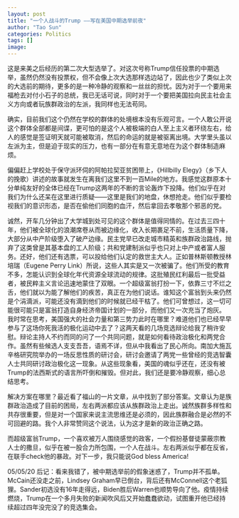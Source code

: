 ```yaml
---
layout: post
title: "一个人战斗的Trump ——写在美国中期选举前夜"
author: "Tao Sun"
categories: Politics
tags: []
image:
---
```


这是来美之后经历的第二次大型选举了。对这次号称Trump信任投票的中期选举，虽然仍然没有投票权，但不会像上次大选那样选边站了，因此也少了类似上次的大选前的期待，更多的是一种冷静的观察和一丝丝的担忧。因为对于一个要用来福枪去对付小石子的总统，我已无话可说，同时对于一个要把美国拉向民主社会主义方向或者玩族群政治的左派，我同样也无法苟同。

确实，目前我们这个仍然在学校的群体的处境根本没有乐观可言。一个人敢公开说这个群体全部都是间谍，更可怕的是这个人被极端的白人至上主义者环绕左右，给人的感觉是签证明天就可能被取消，然后的命运的就是被驱离出境。大学里头虽以左派为主，但是迫于现实的压力，也有一部分在有意无意地在为这个群体制造麻烦。

偏偏赶上学校处于保守派环伺的阿帕拉契亚贫困带上，《Hillbilly Elegy》（乡下人的挽歌）讲述的故事就发生在离我们这里不到一百Mile的地方。我感觉这群原本十分单纯友好的全体已经在Trump这两年的不断的言论轰炸下投降。他们似乎在对我们为什么还呆在这里进行质疑——这里是我们的地盘，休想抢走。他们似乎要检视我们的意识形态，是否在偷他们同胞的血汗，然后拿回去孝敬那个邪恶的党。

 诚然，开车几分钟出了大学城到处可见的这个群体是值得同情的。在过去三四十年，他们被全球化的浪潮席卷从而被边缘化，收入长期裹足不前，生活质量下降，大部分从中产阶级堕入了破产边缘。民主党早已改走城市精英和族群政治路线，抛弃了这类曾是其基本盘的工人阶级；共和党建制派似乎也只对上中产或者富人服务。还好，他们还有选票，可以投给他们认定的救世主大人。正如普林斯顿教授林培瑞（Eugene Perry Link）所说，这些人其实是又一次被骗了。他们所受的教育不多，怎能认识到全球化年代资源全球流动的规律。这批殖民红利最后一批受益者，被民粹主义言论迅速地蒙住了双眼。一个超级富翁打扮一下，依靠三寸不烂之舌，他们就以为能了解他们的疾苦，真正在为他们说话。谁知这个富翁到头来仍然是个涓滴派，可能还没有滴到他们的时候就已经干枯了。他们可曾想过，这一切可能很可能只是富翁打造自身经济帝国计划的一部分，而他们又一次充当了炮灰。
我时常在思考，美国强大的社会力量和第三势力此时在哪里？难道他们也已经早早参与了这场你死我活的极化运动中去了？这两天看的几场竞选辩论给我了稍许安慰。辩论主持人不约而同的问了一个共同问题，就是如何看待政治极化和两党合作。虽然有些候选人支支吾吾，语焉不详，但从中我看出了民心所向。南加大施瓦辛格研究院举办的一场反思性质的研讨会，研讨会邀请了两党一些曾经的竞选智囊人士共同研讨政治极化这一现象。从这些现象看，美国的魂似乎还在，还没有被Trump的法西斯式的语言所吓倒和摧毁。但对此，我们还是要冷静观察，细心总结思考。

解决方案在哪里？最近看了福山的一片文章，从中找到了部分答案。文章认为是族群政治造成了目前的困局，左右两派都应该从族群政治上走出。诚然族群多样性和共存很重要，但是对一个国家来说主流思维还是必须的，因此族群融合是必然的不可回避的路。我个人非常赞同这个说法，认为这才是新的政治正确之路。

而超级富翁Trump，一个喜欢被万人围绕感觉的政客，一个假扮基督徒蒙蔽宗教人士的撒旦，似乎在被一股合力所包围，一个人在战斗。左右两派似乎都在反省，在联手check他的暴政。对下一步，我只能说God bless America!

05/05/20 后记：看来我错了，被中期选举前的假象迷惑了，Trump并不孤单。McCain还没走之前，Lindsey Graham早已倒台，背后还有McConnell这个老狐狸。Sander初选没有16年走得远，Biden胜后Warren也顺势导向了他。疫情持续燃烧，Trump在一个多月失败的新闻吹风后又开始蠢蠢欲动，试图重开他已经持续超过四年没完没了的竞选集会。

